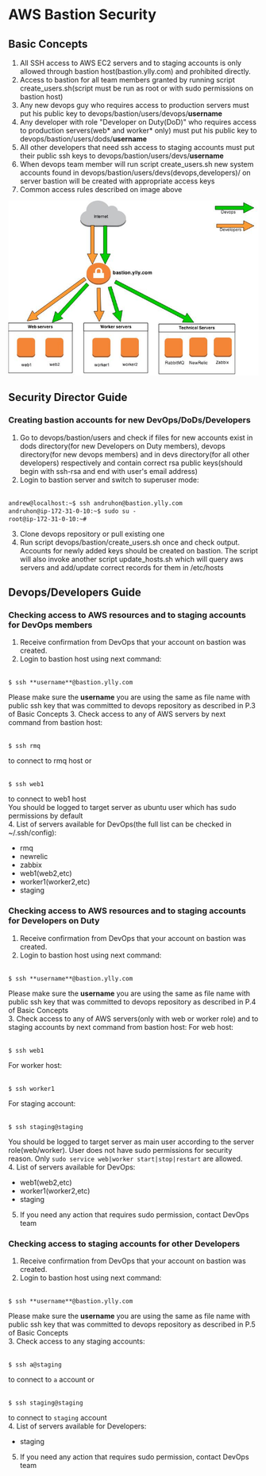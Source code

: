 # AWS Bastion Security

## Basic Concepts

1. All SSH access to AWS EC2 servers and to staging accounts is only allowed through bastion host(bastion.ylly.com) and prohibited directly.
2. Access to bastion for all team members granted by running script create_users.sh(script must be run as root or with sudo permissions on bastion host)
3. Any new devops guy who requires access to production servers must put his public key to devops/bastion/users/devops/**username**
4. Any developer with role "Developer on Duty(DoD)" who requires access to production servers(web* and worker* only) must put his public key to devops/bastion/users/dods/**username**
5. All other developers that need ssh access to staging accounts must put their public ssh keys to devops/bastion/users/devs/**username**
6. When devops team member will run script create_users.sh new system accounts found in devops/bastion/users/devs(devops,developers)/ on server bastion will be created with appropriate access keys
7. Common access rules described on image above

![AWS bastion access](AWS-access-bastion.jpg)

## Security Director Guide

### Creating bastion accounts for new DevOps/DoDs/Developers

1. Go to devops/bastion/users and check if files for new accounts exist in dods directory(for new Developers on Duty members), devops directory(for new devops members) and in devs directory(for all other developers) respectively and contain correct rsa public keys(should begin with ssh-rsa and end with user's email address)
2. Login to bastion server and switch to superuser mode:
<pre><code>
andrew@localhost:~$ ssh andruhon@bastion.ylly.com
andruhon@ip-172-31-0-10:~$ sudo su -
root@ip-172-31-0-10:~#
</code></pre>
3. Clone devops repository or pull existing one
4. Run script devops/bastion/create_users.sh once and check output. Accounts for newly added keys should be created on bastion. The script will also invoke another script update_hosts.sh which will query aws servers and add/update correct records for them in /etc/hosts 

## Devops/Developers Guide

### Checking access to AWS resources and to staging accounts for DevOps members

1. Receive confirmation from DevOps that your account on bastion was created.
2. Login to bastion host using next command:
<pre><code>
$ ssh **username**@bastion.ylly.com
</code></pre>
Please make sure the **username** you are using the same as file name with public ssh key that was committed to devops repository as described in P.3 of Basic Concepts
3. Check access to any of AWS servers by next command from bastion host:
<pre><code>
$ ssh rmq
</code></pre>
to connect to rmq host or
<pre><code>
$ ssh web1
</code></pre>
to connect to web1 host  
You should be logged to target server as ubuntu user which has sudo permissions by default  
4. List of servers available for DevOps(the full list can be checked in ~/.ssh/config):
   * rmq
   * newrelic
   * zabbix
   * web1(web2,etc) 
   * worker1(worker2,etc)
   * staging

### Checking access to AWS resources and to staging accounts for Developers on Duty

1. Receive confirmation from DevOps that your account on bastion was created.  
2. Login to bastion host using next command:
<pre><code>
$ ssh **username**@bastion.ylly.com
</code></pre>
Please make sure the **username** you are using the same as file name with public ssh key that was committed to devops repository as described in P.4 of Basic Concepts  
3. Check access to any of AWS servers(only with web or worker role) and to staging accounts by next command from bastion host:
For web host:
<pre><code>
$ ssh web1
</code></pre>
For worker host:
<pre><code>
$ ssh worker1
</code></pre>
For staging account:
<pre><code>
$ ssh staging@staging
</code></pre>  
You should be logged to target server as main user according to the server role(web/worker). User does not have sudo permissions for security reason. Only `sudo service web|worker start|stop|restart` are allowed.  
4. List of servers available for DevOps:
   *  web1(web2,etc)
   *  worker1(worker2,etc)
   *  staging  
5. If you need any action that requires sudo permission, contact DevOps team

### Checking access to staging accounts for other Developers

1. Receive confirmation from DevOps that your account on bastion was created.  
2. Login to bastion host using next command:
<pre><code>
$ ssh **username**@bastion.ylly.com
</code></pre>
Please make sure the **username** you are using the same as file name with public ssh key that was committed to devops repository as described in P.5 of Basic Concepts  
3. Check access to any staging accounts:
<pre><code>
$ ssh a@staging
</code></pre>
to connect to `a` account or
<pre><code>
$ ssh staging@staging
</code></pre>
to connect to `staging` account  
4. List of servers available for Developers:
   *  staging  
5. If you need any action that requires sudo permission, contact DevOps team
